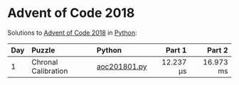# Advent of Code 2018

Solutions to [Advent of Code 2018](https://adventofcode.com/2018/) in [Python](https://www.python.org/):

| Day  | Puzzle              | Python                                              |    Part 1 |    Part 2 |
| :--- | :------------------ | :-------------------------------------------------- | --------: | --------: |
| 1    | Chronal Calibration | [aoc201801.py](01_chronal_calibration/aoc201801.py) | 12.237 μs | 16.973 ms |
